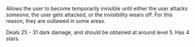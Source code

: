 Allows the user to become temporarily invisible until either the user attacks someone, the user gets attacked, or the invisibility wears off. For this reason, they are outlawed in some areas.

Deals 25 - 31 dark damage, and should be obtained at around level 5. Has 4 stars.